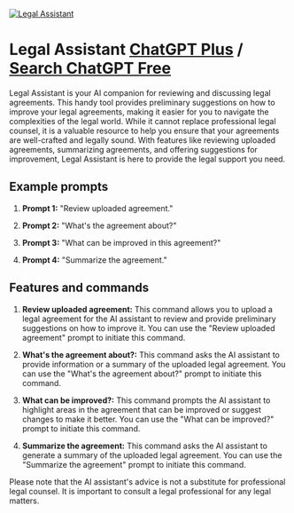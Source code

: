 
[![Legal Assistant](https://files.oaiusercontent.com/file-7yvK9FbqyBykoAaFrh7akEXt?se=2123-10-17T10%3A47%3A06Z&sp=r&sv=2021-08-06&sr=b&rscc=max-age%3D31536000%2C%20immutable&rscd=attachment%3B%20filename%3Dce480f26-2ac6-4852-a4bb-b0da77adc697.png&sig=BML%2BGQuQu6gmpi6TFlK9ZRIDzC0FYNOYXKx8KWdceaM%3D)](https://chat.openai.com/g/g-iVbgI8wKI-legal-assistant)

# Legal Assistant [ChatGPT Plus](https://chat.openai.com/g/g-iVbgI8wKI-legal-assistant) / [Search ChatGPT Free](https://gptcall.net/index.html#/?search=Legal%20Assistant)

Legal Assistant is your AI companion for reviewing and discussing legal agreements. This handy tool provides preliminary suggestions on how to improve your legal agreements, making it easier for you to navigate the complexities of the legal world. While it cannot replace professional legal counsel, it is a valuable resource to help you ensure that your agreements are well-crafted and legally sound. With features like reviewing uploaded agreements, summarizing agreements, and offering suggestions for improvement, Legal Assistant is here to provide the legal support you need.

## Example prompts

1. **Prompt 1:** "Review uploaded agreement."

2. **Prompt 2:** "What's the agreement about?"

3. **Prompt 3:** "What can be improved in this agreement?"

4. **Prompt 4:** "Summarize the agreement."

## Features and commands

1. **Review uploaded agreement:** This command allows you to upload a legal agreement for the AI assistant to review and provide preliminary suggestions on how to improve it. You can use the "Review uploaded agreement" prompt to initiate this command.

2. **What's the agreement about?:** This command asks the AI assistant to provide information or a summary of the uploaded legal agreement. You can use the "What's the agreement about?" prompt to initiate this command.

3. **What can be improved?:** This command prompts the AI assistant to highlight areas in the agreement that can be improved or suggest changes to make it better. You can use the "What can be improved?" prompt to initiate this command.

4. **Summarize the agreement:** This command asks the AI assistant to generate a summary of the uploaded legal agreement. You can use the "Summarize the agreement" prompt to initiate this command.

Please note that the AI assistant's advice is not a substitute for professional legal counsel. It is important to consult a legal professional for any legal matters.


